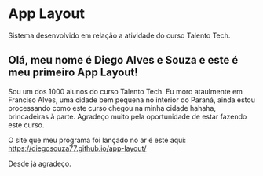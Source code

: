 # App Layout

Sistema desenvolvido em relação a atividade do curso Talento Tech.

## Olá, meu nome é Diego Alves e Souza e este é meu primeiro App Layout!

 Sou um dos 1000 alunos do curso Talento Tech. Eu moro ataulmente em Franciso Alves, uma cidade bem pequena no interior do Paraná, ainda estou processando como este curso chegou na minha cidade hahaha, brincadeiras à parte. Agradeço muito pela oportunidade de estar fazendo este curso.

O site que meu programa foi lançado no ar é este aqui:
https://diegosouza77.github.io/app-layout/

Desde já agradeço.
